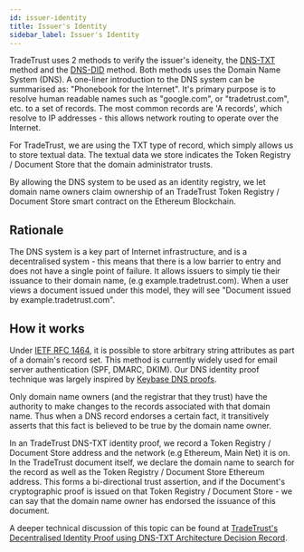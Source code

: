 ```yaml
---
id: issuer-identity
title: Issuer's Identity
sidebar_label: Issuer's Identity
---
```


TradeTrust uses 2 methods to verify the issuer's ideneity, the [DNS-TXT](/docs/topics/introduction/issuer-method-dns-txt) method and the [DNS-DID](/docs/topics/introduction/issuer-method-dns-did) method. Both methods uses the Domain Name System (DNS). A one-liner introduction to the DNS system can be summarised as: "Phonebook for the Internet". It's primary purpose is to resolve human readable names such as "google.com", or "tradetrust.com", etc. to a set of records. The most common records are 'A records', which resolve to IP addresses - this allows network routing to operate over the Internet.

For TradeTrust, we are using the TXT type of record, which simply allows us to store textual data. The textual data we store indicates the Token Registry / Document Store that the domain administrator trusts.

By allowing the DNS system to be used as an identity registry, we let domain name owners claim ownership of an TradeTrust Token Registry / Document Store smart contract on the Ethereum Blockchain.

## Rationale

The DNS system is a key part of Internet infrastructure, and is a decentralised system - this means that there is a low barrier to entry and does not have a single point of failure. It allows issuers to simply tie their issuance to their domain name, (e.g example.tradetrust.com). When a user views a document issued under this model, they will see "Document issued by example.tradetrust.com".

## How it works

Under [IETF RFC 1464](https://tools.ietf.org/html/rfc1464), it is possible to store arbitrary string attributes as part of a domain's record set. This method is currently widely used for email server authentication (SPF, DMARC, DKIM). Our DNS identity proof technique was largely inspired by [Keybase DNS proofs](https://github.com/keybase/keybase-issues/issues/367).

Only domain name owners (and the registrar that they trust) have the authority to make changes to the records associated with that domain name. Thus when a DNS record endorses a certain fact, it transitively asserts that this fact is believed to be true by the domain name owner.

In an TradeTrust DNS-TXT identity proof, we record a Token Registry / Document Store address and the network (e.g Ethereum, Main Net) it is on. In the TradeTrust document itself, we declare the domain name to search for the record as well as the Token Registry / Document Store Ethereum address. This forms a bi-directional trust assertion, and if the Document's cryptographic proof is issued on that Token Registry / Document Store - we can say that the domain name owner has endorsed the issuance of this document.

A deeper technical discussion of this topic can be found at [TradeTrust's Decentralised Identity Proof using DNS-TXT Architecture Decision Record](https://github.com/Open-Attestation/adr/blob/master/decentralized_identity_proof_DNS-TXT.md).
